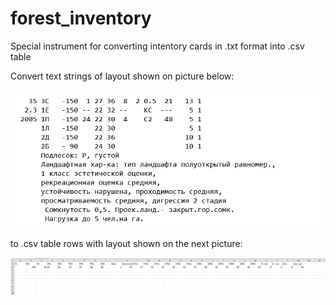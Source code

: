 # forest_inventory
Special instrument for converting intentory cards in .txt format into .csv table

Convert text strings of layout shown on picture below:

![picture](area.png)

to .csv table rows with layout shown on the next picture:

![picture](example.png)
